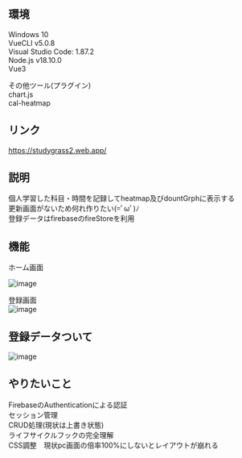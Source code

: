 ## 環境
Windows 10  
VueCLI v5.0.8    
Visual Studio Code: 1.87.2  
Node.js v18.10.0  
Vue3

その他ツール(プラグイン)  
chart.js  
cal-heatmap  

## リンク
https://studygrass2.web.app/

## 説明  
個人学習した科目・時間を記録してheatmap及びdountGrphに表示する  
更新画面がないため何れ作りたい(=ﾟωﾟ)ﾉ  
登録データはfirebaseのfireStoreを利用

## 機能
ホーム画面  

![image](https://github.com/mshtwtnb0219/StudyGrass/assets/77442526/f4c320e3-da9e-4543-a247-1fb59f1e1c50)

登録画面  
![image](https://github.com/mshtwtnb0219/StudyGrass/assets/77442526/10e9f58d-a490-4dea-8c1c-2d5f4f0bad58)


## 登録データついて
![image](https://github.com/mshtwtnb0219/StudyGrass/assets/77442526/7ff16299-b418-4daa-90f4-10e9ea0ca75a)



## やりたいこと
FirebaseのAuthenticationによる認証  
セッション管理  
CRUD処理(現状は上書き状態)  
ライフサイクルフックの完全理解  
CSS調整　現状pc画面の倍率100%にしないとレイアウトが崩れる  



